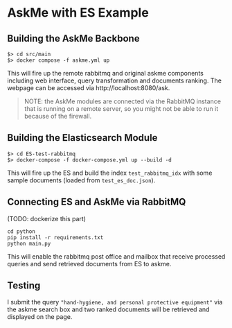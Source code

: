 # AskMe with ES Example

## Building the AskMe Backbone
```shell
$> cd src/main
$> docker compose -f askme.yml up
```
This will fire up the remote rabbitmq and original askme components 
including web interface, query transformation and documents ranking.
The webpage can be accessed via http://localhost:8080/ask.

> NOTE: the AskMe modules are connected via the RabbitMQ instance that is running on a remote server, so you might not be able to
run it because of the firewall.

## Building the Elasticsearch Module
```shell
$> cd ES-test-rabbitmq
$> docker-compose -f docker-compose.yml up --build -d
```
This will fire up the ES and build the index `test_rabbitmq_idx` 
with some sample documents (loaded from `test_es_doc.json`).


## Connecting ES and AskMe via RabbitMQ
(TODO: dockerize this part)
```shell
cd python
pip install -r requirements.txt
python main.py
```
This will enable the rabbitmq post office and mailbox that 
receive processed queries and send retrieved documents from ES to askme. 

## Testing
I submit the query `"hand-hygiene, and personal protective equipment"` via the askme search box and 
two ranked documents will be retrieved and displayed on the page.
